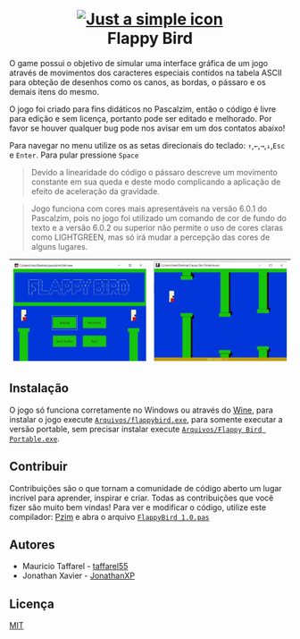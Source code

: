 <h1 align="center">
  <br>
  <a href="#"><img src="https://raw.githubusercontent.com/taffarel55/FlappyBird/master/Arquivos/dataflappy/icon.ico" alt="Just a simple icon" width="60"></a>
  <br>
  Flappy Bird
  <br>
</h1>

O game possui o objetivo de simular uma interface gráfica de um jogo através de movimentos dos caracteres especiais contidos na tabela ASCII para obteção de   desenhos como os canos, as bordas, o pássaro e os demais itens do mesmo.

O jogo foi criado para fins didáticos no Pascalzim, então o código é livre para edição e sem licença, portanto pode ser editado e melhorado. Por favor se houver qualquer bug pode nos avisar em um dos contatos abaixo!

Para navegar no menu utilize os as setas direcionais do teclado: `↑`,`←`,`→`,`↓`,`Esc` e `Enter`. Para pular pressione `Space`

> Devido a linearidade do código o pássaro descreve um movimento constante em sua queda e deste modo complicando a aplicação de efeito de aceleração da gravidade.

> Jogo funciona com cores mais apresentáveis na versão 6.0.1 do Pascalzim, pois no jogo foi utilizado um comando de cor de fundo do texto e a versão 6.0.2 ou superior não permite o uso de cores claras como LIGHTGREEN, mas só irá mudar a percepção das cores de alguns lugares.


| <img src="Arquivos/dataflappy/menu.jpg" alt="Game menu"/> | <img src="Arquivos/dataflappy/game.jpg" alt="Game"/> |
|-----------------------------------------------------------|------------------------------------------------------|

## Instalação
O jogo só funciona corretamente no Windows ou através do [Wine](https://pt.wikipedia.org/wiki/Wine), para instalar o jogo execute [`Arquivos/flappybird.exe`](Arquivos/flappybird.exe), para somente executar a versão portable, sem precisar instalar execute [`Arquivos/Flappy Bird Portable.exe`](Arquivos/Flappy%20Bird%20Portable.exe).

## Contribuir
Contribuições são o que tornam a comunidade de código aberto um lugar incrível para aprender, inspirar e criar. Todas as contribuições que você fizer são muito bem vindas!
Para ver e modificar o código, utilize este compilador: [Pzim](http://pascalzimbr.blogspot.com/) e abra o arquivo [`FlappyBird 1.0.pas`](FlappyBird%201.0.pas)

## Autores
* Mauricio Taffarel - [taffarel55](https://github.com/taffarel55)
* Jonathan Xavier - [JonathanXP](https://github.com/JonathanXP)

## Licença
[MIT](https://github.com/taffarel55/FlappyBird/blob/master/LICENSE)
